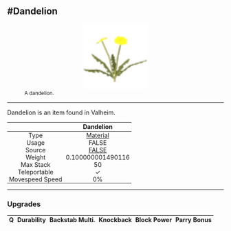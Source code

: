 <meta property="og:title" content="Dandelion - MoreValheim" /><meta property="og:type" content="website" /><meta property="og:image" content="/assets/dandelion.png" /><meta property="og:description" content="Dandelion is an item found in Valheim." /><meta name="theme-color" content="#546D78"><meta name="twitter:card" content="summary_large_image">
#Dandelion
-------------
<style>img {width:20px;}.tb {width:150px;display: block;margin-left: auto;margin-right: auto;}</style>

<style>.md-typeset table:not([class]) th:not([align]) {min-width:unset!important;}</style>
<style>td{padding:0em 0.3em!important;text-align:center!important;border-left:.05rem solid var(--md-default-fg-color--lightest)}</style>

<style>th{padding:0.1em 0.3em!important;text-align:center!important;font-weight:bold}</style>

<style>pre{text-align:right!important}</style>
<style>table tr td:first-child {border-left: 0;};</style>

<figure><img src="/assets/dandelion.png" class="tb" /><figcaption><small>A dandelion.</small></figcaption></figure>

-------------

Dandelion is an item found in Valheim.

|        | Dandelion              |
| ----------- | ------------------------------------ |
| Type | [Material](../../types/material)
| Usage | FALSE<br>
| Source | [FALSE](../../items/false)
| Weight | 0.100000001490116 |
| Max Stack | 50 |
| Teleportable | ✓
| Movespeed Speed | 0%


-------------

### Upgrades
| Q | Durability | Backstab Multi. | Knockback | Block Power | Parry Bonus
| - | - | - | - | - | - 
